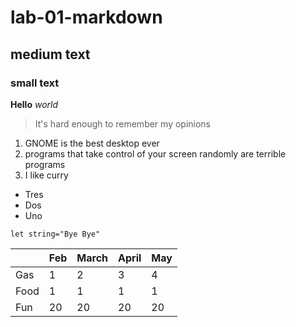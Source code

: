 # lab-01-markdown

## medium text

### small text

**Hello**
_world_


>It's hard enough to remember my opinions

1. GNOME is the best desktop ever
1. programs that take control of your screen randomly are terrible programs
1. I like curry

* Tres
* Dos
* Uno

`let string="Bye Bye"`

|      | Feb | March | April | May |
|------|-----|-------|-------|-----|
| Gas  | 1   | 2     | 3     | 4   |
| Food | 1   | 1     | 1     | 1   |
| Fun  | 20  | 20    | 20    | 20  |